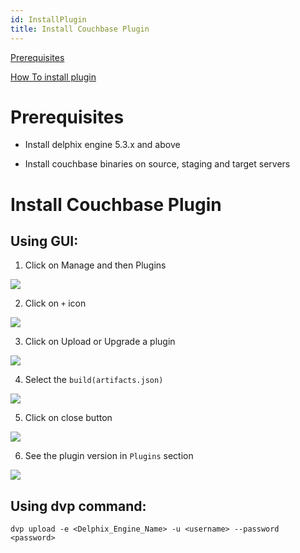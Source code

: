 ```yaml
---
id: InstallPlugin
title: Install Couchbase Plugin
---
```




[Prerequisites](#prerequisites)

[How To install plugin](#provision-vdb)

 
 
Prerequisites
=============

-   Install delphix engine 5.3.x and above

-   Install couchbase binaries on source, staging and target servers


Install Couchbase Plugin
========================

Using GUI:
----------

1. Click on Manage and then Plugins

![](/couchbase-plugin/img/image2.png)

2. Click on `+` icon

![](/couchbase-plugin/img/image3.png)

3. Click on Upload or Upgrade a plugin

![](/couchbase-plugin/img/image4.png)

4. Select the `build(artifacts.json)` 

![](/couchbase-plugin/img/image5.png)

5. Click on close button

![](/couchbase-plugin/img/image6.png)

6. See the plugin version in `Plugins` section

![](/couchbase-plugin/img/image7.png)


Using dvp command:
-----------------
 `dvp upload -e <Delphix_Engine_Name> -u <username> --password <password>`
